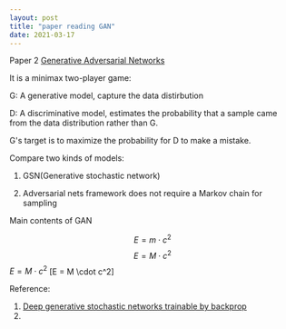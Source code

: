 ```yaml
---
layout: post
title: "paper reading GAN"
date: 2021-03-17
---
```


Paper 2
[Generative Adversarial Networks](https://arxiv.org/abs/1406.2661)

It is a minimax two-player game:

G: A generative model, capture the data distirbution

D: A discriminative model, estimates the probability that a sample came from the data distribution rather than G.

G's target is to maximize the probability for D to make a mistake. 

Compare two kinds of models: 

1. GSN(Generative stochastic network)

2. Adversarial nets framework does not require a Markov chain for sampling

Main contents of GAN

$$ E = m\cdot c^2 \label{eq:mc2}$$
$$E = M \cdot c^2$$
$E = M \cdot c^2$
\[E = M \cdot c^2\]

Reference:
1. [Deep generative stochastic networks trainable by backprop](https://arxiv.org/abs/1306.1091)
2. 